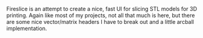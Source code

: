 Fireslice is an attempt to create a nice, fast UI for slicing STL models
for 3D printing. Again like most of my projects, not all that much is here,
but there are some nice vector/matrix headers I have to break out and
a little arcball implementation. 
